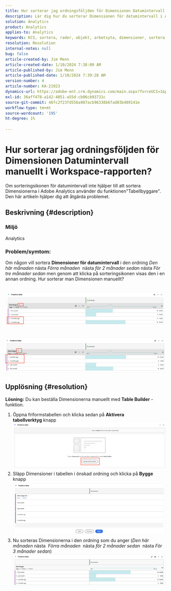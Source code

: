 ```yaml
---
title: Hur sorterar jag ordningsföljden för Dimensionen Datumintervall manuellt i Workspace-rapporten?
description: Lär dig hur du sorterar Dimensionen för datumintervall i Analytics. Använd funktionen"Tabellbyggare".
solution: Analytics
product: Analytics
applies-to: Analytics
keywords: KCS, sortera, rader, objekt, arbetsyta, dimensioner, sortera, ordna, Adobe Analytics, datumintervall, rapportera manuellt
resolution: Resolution
internal-notes: null
bug: false
article-created-by: Jim Menn
article-created-date: 1/10/2024 7:38:09 AM
article-published-by: Jim Menn
article-published-date: 1/10/2024 7:39:28 AM
version-number: 4
article-number: KA-21923
dynamics-url: https://adobe-ent.crm.dynamics.com/main.aspx?forceUCI=1&pagetype=entityrecord&etn=knowledgearticle&id=b0888530-8baf-ee11-a569-6045bd006268
exl-id: 36aff478-a142-4051-a55d-cb06cb93731c
source-git-commit: 46fc2f23fd556a987acb96338b6fad03b489141e
workflow-type: tm+mt
source-wordcount: '195'
ht-degree: 1%

---
```


# Hur sorterar jag ordningsföljden för Dimensionen Datumintervall manuellt i Workspace-rapporten?


Om sorteringsikonen för datumintervall inte hjälper till att sortera Dimensionerna i Adobe Analytics använder du funktionen&quot;Tabellbyggare&quot;. Den här artikeln hjälper dig att åtgärda problemet.

## Beskrivning {#description}


### <b>Miljö</b>

Analytics 



### <b>Problem/symtom:</b>

Om någon vill sortera <b>Dimensioner för datumintervall</b> i den ordning *Den här månaden* nästa *Förra månaden*  nästa *för 2 månader sedan* nästa *För tre månader sedan* men genom att klicka på sorteringsikonen visas den i en annan ordning.
Hur sorterar man Dimensionen manuellt?

 <br>![](assets/___b3888530-8baf-ee11-a569-6045bd006268___.png)<br> <br> <br>![](assets/___b7888530-8baf-ee11-a569-6045bd006268___.png)

## Upplösning {#resolution}

<b>Lösning:</b>
Du kan beställa Dimensionerna manuellt med <b>Table Builder</b> -funktion.

1. Öppna friformstabellen och klicka sedan på <b>Aktivera tabellverktyg</b> knapp ![](assets/d4eda136-2fcd-ed11-b597-6045bd006793.png)
2. Släpp Dimensioner i tabellen i önskad ordning och klicka på <b>Bygge</b> knapp![](assets/69497031-30cd-ed11-b597-6045bd006793.png)
3. Nu sorteras Dimensionerna i den ordning som du anger (*Den här månaden* nästa  *Förra månaden*  nästa *för 2 månader sedan*  nästa *För 3 månader sedan*)![](assets/efb1744a-30cd-ed11-b597-6045bd006793.png)
